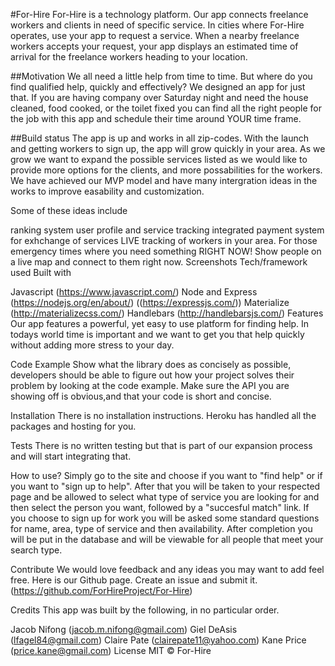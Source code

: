 #For-Hire
For-Hire is a technology platform. Our app connects freelance workers and clients in need of specific service. In cities where For-Hire operates, use your app to request a service. When a nearby freelance workers accepts your request, your app displays an estimated time of arrival for the freelance workers heading to your location.

##Motivation
We all need a little help from time to time. But where do you find qualified help, quickly and effectively? We designed an app for just that. If you are having company over Saturday night and need the house cleaned, food cooked, or the toilet fixed you can find all the right people for the job with this app and schedule their time around YOUR time frame.

##Build status
The app is up and works in all zip-codes. With the launch and getting workers to sign up, the app will grow quickly in your area. As we grow we want to expand the possible services listed as we would like to provide more options for the clients, and more possabilities for the workers. We have achieved our MVP model and have many intergration ideas in the works to improve easability and customization.

Some of these ideas include

ranking system
user profile and service tracking
integrated payment system for exhchange of services
LIVE tracking of workers in your area. For those emergency times where you need something RIGHT NOW! Show people on a live map and connect to them right now.
Screenshots
Tech/framework used
Built with

Javascript (https://www.javascript.com/)
Node and Express (https://nodejs.org/en/about/) ((https://expressjs.com/))
Materialize (http://materializecss.com/)
Handlebars (http://handlebarsjs.com/)
Features
Our app features a powerful, yet easy to use platform for finding help. In todays world time is important and we want to get you that help quickly without adding more stress to your day.

Code Example
Show what the library does as concisely as possible, developers should be able to figure out how your project solves their problem by looking at the code example. Make sure the API you are showing off is obvious,and that your code is short and concise.

Installation
There is no installation instructions. Heroku has handled all the packages and hosting for you.

Tests
There is no written testing but that is part of our expansion process and will start integrating that.

How to use?
Simply go to the site and choose if you want to "find help" or if you want to "sign up to help". After that you will be taken to your respected page and be allowed to select what type of service you are looking for and then select the person you want, followed by a "succesful match" link. If you choose to sign up for work you will be asked some standard questions for name, area, type of service and then availability. After completion you will be put in the database and will be viewable for all people that meet your search type.

Contribute
We would love feedback and any ideas you may want to add feel free. Here is our Github page. Create an issue and submit it. (https://github.com/ForHireProject/For-Hire)

Credits
This app was built by the following, in no particular order.

Jacob Nifong (jacob.m.nifong@gmail.com)
Giel DeAsis (lfagel84@gmail.com)
Claire Pate (clairepate11@yahoo.com)
Kane Price (price.kane@gmail.com)
License
MIT © For-Hire
